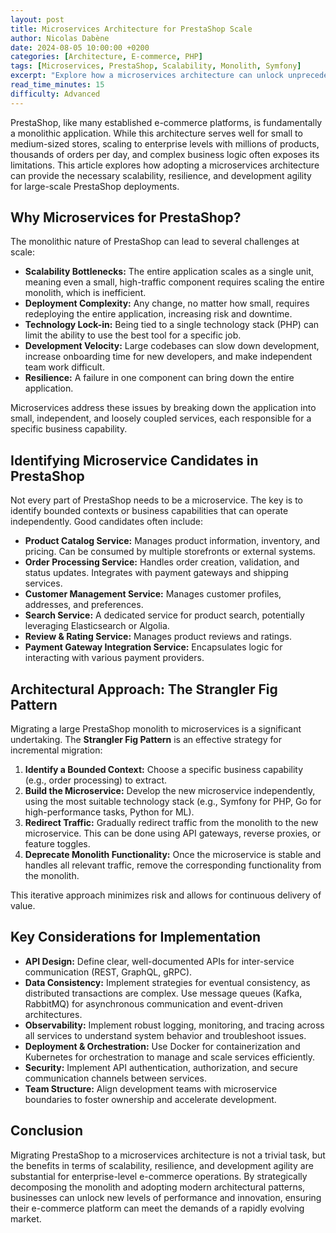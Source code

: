```yaml
---
layout: post
title: Microservices Architecture for PrestaShop Scale
author: Nicolas Dabène
date: 2024-08-05 10:00:00 +0200
categories: [Architecture, E-commerce, PHP]
tags: [Microservices, PrestaShop, Scalability, Monolith, Symfony]
excerpt: "Explore how a microservices architecture can unlock unprecedented scalability and flexibility for large-scale PrestaShop deployments, moving beyond the traditional monolithic approach."
read_time_minutes: 15
difficulty: Advanced
---
```


PrestaShop, like many established e-commerce platforms, is fundamentally a monolithic application. While this architecture serves well for small to medium-sized stores, scaling to enterprise levels with millions of products, thousands of orders per day, and complex business logic often exposes its limitations. This article explores how adopting a microservices architecture can provide the necessary scalability, resilience, and development agility for large-scale PrestaShop deployments.

## Why Microservices for PrestaShop?

The monolithic nature of PrestaShop can lead to several challenges at scale:

-   **Scalability Bottlenecks:** The entire application scales as a single unit, meaning even a small, high-traffic component requires scaling the entire monolith, which is inefficient.
-   **Deployment Complexity:** Any change, no matter how small, requires redeploying the entire application, increasing risk and downtime.
-   **Technology Lock-in:** Being tied to a single technology stack (PHP) can limit the ability to use the best tool for a specific job.
-   **Development Velocity:** Large codebases can slow down development, increase onboarding time for new developers, and make independent team work difficult.
-   **Resilience:** A failure in one component can bring down the entire application.

Microservices address these issues by breaking down the application into small, independent, and loosely coupled services, each responsible for a specific business capability.

## Identifying Microservice Candidates in PrestaShop

Not every part of PrestaShop needs to be a microservice. The key is to identify bounded contexts or business capabilities that can operate independently. Good candidates often include:

-   **Product Catalog Service:** Manages product information, inventory, and pricing. Can be consumed by multiple storefronts or external systems.
-   **Order Processing Service:** Handles order creation, validation, and status updates. Integrates with payment gateways and shipping services.
-   **Customer Management Service:** Manages customer profiles, addresses, and preferences.
-   **Search Service:** A dedicated service for product search, potentially leveraging Elasticsearch or Algolia.
-   **Review & Rating Service:** Manages product reviews and ratings.
-   **Payment Gateway Integration Service:** Encapsulates logic for interacting with various payment providers.

## Architectural Approach: The Strangler Fig Pattern

Migrating a large PrestaShop monolith to microservices is a significant undertaking. The **Strangler Fig Pattern** is an effective strategy for incremental migration:

1.  **Identify a Bounded Context:** Choose a specific business capability (e.g., order processing) to extract.
2.  **Build the Microservice:** Develop the new microservice independently, using the most suitable technology stack (e.g., Symfony for PHP, Go for high-performance tasks, Python for ML).
3.  **Redirect Traffic:** Gradually redirect traffic from the monolith to the new microservice. This can be done using API gateways, reverse proxies, or feature toggles.
4.  **Deprecate Monolith Functionality:** Once the microservice is stable and handles all relevant traffic, remove the corresponding functionality from the monolith.

This iterative approach minimizes risk and allows for continuous delivery of value.

## Key Considerations for Implementation

-   **API Design:** Define clear, well-documented APIs for inter-service communication (REST, GraphQL, gRPC).
-   **Data Consistency:** Implement strategies for eventual consistency, as distributed transactions are complex. Use message queues (Kafka, RabbitMQ) for asynchronous communication and event-driven architectures.
-   **Observability:** Implement robust logging, monitoring, and tracing across all services to understand system behavior and troubleshoot issues.
-   **Deployment & Orchestration:** Use Docker for containerization and Kubernetes for orchestration to manage and scale services efficiently.
-   **Security:** Implement API authentication, authorization, and secure communication channels between services.
-   **Team Structure:** Align development teams with microservice boundaries to foster ownership and accelerate development.

## Conclusion

Migrating PrestaShop to a microservices architecture is not a trivial task, but the benefits in terms of scalability, resilience, and development agility are substantial for enterprise-level e-commerce operations. By strategically decomposing the monolith and adopting modern architectural patterns, businesses can unlock new levels of performance and innovation, ensuring their e-commerce platform can meet the demands of a rapidly evolving market.